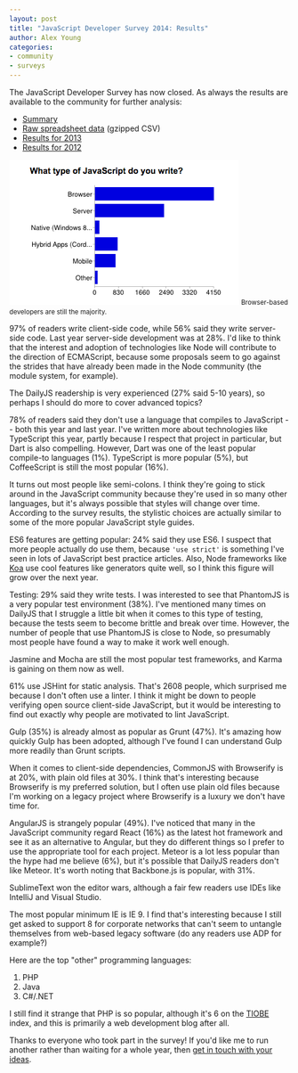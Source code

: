 ```yaml
---
layout: post
title: "JavaScript Developer Survey 2014: Results"
author: Alex Young
categories:
- community
- surveys
---
```


The JavaScript Developer Survey has now closed.  As always the results are available to the community for further analysis:

* [Summary](http://dailyjs.com/files/2014-survey-summary.pdf)
* [Raw spreadsheet data](http://dailyjs.com/files/2014-survey-data.csv.gz) (gzipped CSV)
* [Results for 2013](http://dailyjs.com/2013/12/12/javascript-survey-results/)
* [Results for 2012](http://dailyjs.com/2012/12/24/javascript-survey-results/)

<div class="image">
  <img src="/images/posts/2014-survey-graph-1.png" alt="" />
  <small>Browser-based developers are still the majority.</small>
</div>

97% of readers write client-side code, while 56% said they write server-side code.  Last year server-side development was at 28%.  I'd like to think that the interest and adoption of technologies like Node will contribute to the direction of ECMAScript, because some proposals seem to go against the strides that have already been made in the Node community (the module system, for example).

The DailyJS readership is very experienced (27% said 5-10 years), so perhaps I should do more to cover advanced topics?

78% of readers said they don't use a language that compiles to JavaScript -- both this year and last year.  I've written more about technologies like TypeScript this year, partly because I respect that project in particular, but Dart is also compelling.  However, Dart was one of the least popular compile-to languages (1%).  TypeScript is more popular (5%), but CoffeeScript is still the most popular (16%).

It turns out most people like semi-colons.  I think they're going to stick around in the JavaScript community because they're used in so many other languages, but it's always possible that styles will change over time.  According to the survey results, the stylistic choices are actually similar to some of the more popular JavaScript style guides.

ES6 features are getting popular: 24% said they use ES6.  I suspect that more people actually do use them, because `'use strict'` is something I've seen in lots of JavaScript best practice articles.  Also, Node frameworks like [Koa](http://koajs.com/) use cool features like generators quite well, so I think this figure will grow over the next year.

Testing: 29% said they write tests.  I was interested to see that PhantomJS is a very popular test environment (38%).  I've mentioned many times on DailyJS that I struggle a little bit when it comes to this type of testing, because the tests seem to become brittle and break over time.  However, the number of people that use PhantomJS is close to Node, so presumably most people have found a way to make it work well enough.

Jasmine and Mocha are still the most popular test frameworks, and Karma is gaining on them now as well.

61% use JSHint for static analysis.  That's 2608 people, which surprised me because I don't often use a linter.  I think it might be down to people verifying open source client-side JavaScript, but it would be interesting to find out exactly why people are motivated to lint JavaScript.

Gulp (35%) is already almost as popular as Grunt (47%).  It's amazing how quickly Gulp has been adopted, although I've found I can understand Gulp more readily than Grunt scripts.

When it comes to client-side dependencies, CommonJS with Browserify is at 20%, with plain old files at 30%. I think that's interesting because Browserify is my preferred solution, but I often use plain old files because I'm working on a legacy project where Browserify is a luxury we don't have time for.

AngularJS is strangely popular (49%).  I've noticed that many in the JavaScript community regard React (16%) as the latest hot framework and see it as an alternative to Angular, but they do different things so I prefer to use the appropriate tool for each project.  Meteor is a lot less popular than the hype had me believe (6%), but it's possible that DailyJS readers don't like Meteor.  It's worth noting that Backbone.js is popular, with 31%.

SublimeText won the editor wars, although a fair few readers use IDEs like IntelliJ and Visual Studio.

The most popular minimum IE is IE 9.  I find that's interesting because I still get asked to support 8 for corporate networks that can't seem to untangle themselves from web-based legacy software (do any readers use ADP for example?)

Here are the top "other" programming languages:

1. PHP
2. Java
3. C#/.NET

I still find it strange that PHP is so popular, although it's 6 on the [TIOBE](http://www.tiobe.com/index.php/content/paperinfo/tpci/index.html) index, and this is primarily a web development blog after all.

Thanks to everyone who took part in the survey!  If you'd like me to run another rather than waiting for a whole year, then [get in touch with your ideas](http://contact.dailyjs.com/general).
